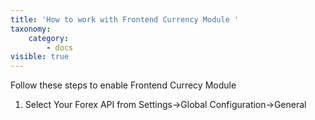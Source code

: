 ```yaml
---
title: 'How to work with Frontend Currency Module '
taxonomy:
    category:
        - docs
visible: true
---
```


Follow these steps to enable Frontend Currecy Module

1. Select Your Forex API from Settings->Global Configuration->General 

